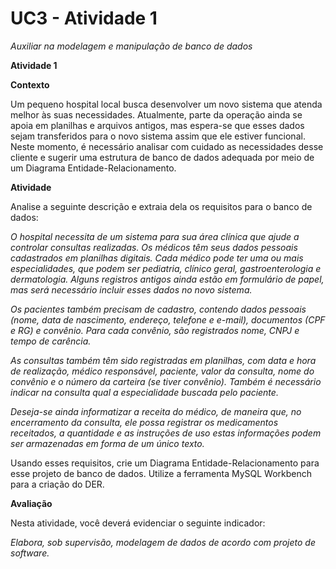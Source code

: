 # UC3 - Atividade 1

*Auxiliar na modelagem e manipulação de banco de dados*

<b>Atividade 1</b>

<b>Contexto</b>

Um pequeno hospital local busca desenvolver um novo sistema que atenda melhor às suas necessidades. Atualmente, parte da operação ainda se apoia em planilhas e arquivos antigos, mas espera-se que esses dados sejam transferidos para o novo sistema assim que ele estiver funcional. Neste momento, é necessário analisar com cuidado as necessidades desse cliente e sugerir uma estrutura de banco de dados adequada por meio de um Diagrama Entidade-Relacionamento.

<b>Atividade</b>

Analise a seguinte descrição e extraia dela os requisitos para o banco de dados:

*O hospital necessita de um sistema para sua área clínica que ajude a controlar consultas realizadas. Os médicos têm seus dados pessoais cadastrados em planilhas digitais. Cada médico pode ter uma ou mais especialidades, que podem ser pediatria, clínico geral, gastroenterologia e dermatologia. Alguns registros antigos ainda estão em formulário de papel, mas será necessário incluir esses dados no novo sistema.*

*Os pacientes também precisam de cadastro, contendo dados pessoais (nome, data de nascimento, endereço, telefone e e-mail), documentos (CPF e RG) e convênio. Para cada convênio, são registrados nome, CNPJ e tempo de carência.*

*As consultas também têm sido registradas em planilhas, com data e hora de realização, médico responsável, paciente, valor da consulta, nome do convênio e o número da carteira (se tiver convênio). Também é necessário indicar na consulta qual a especialidade buscada pelo paciente.*

*Deseja-se ainda informatizar a receita do médico, de maneira que, no encerramento da consulta, ele possa registrar os medicamentos receitados, a quantidade e as instruções de uso estas informações podem ser armazenadas em forma de um único texto.*

Usando esses requisitos, crie um Diagrama Entidade-Relacionamento para esse projeto de banco de dados. Utilize a ferramenta MySQL Workbench para a criação do DER.

<b>Avaliação</b>

Nesta atividade, você deverá evidenciar o seguinte indicador:

*Elabora, sob supervisão, modelagem de dados de acordo com projeto de software.*
